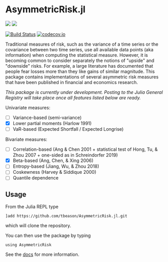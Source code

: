 # AsymmetricRisk.jl

[![](https://img.shields.io/badge/docs-stable-blue.svg)](https://tbeason.github.io/AsymmetricRisk.jl/stable)
[![](https://img.shields.io/badge/docs-dev-blue.svg)](https://tbeason.github.io/AsymmetricRisk.jl/dev)

[![Build Status](https://travis-ci.org/tbeason/AsymmetricRisk.jl.svg?branch=master)](https://travis-ci.org/tbeason/AsymmetricRisk.jl)
[![codecov.io](http://codecov.io/github/tbeason/AsymmetricRisk.jl/coverage.svg?branch=master)](http://codecov.io/github/tbeason/AsymmetricRisk.jl?branch=master)

Traditional measures of risk, such as the variance of a time series or the covariance between two time series, use all available data points (aka information) when computing the statistical measure. However, it is becoming common to consider separately the notions of "upside" and "downside" risks. For example, a large literature has documented that people fear losses more than they like gains of similar magnitude. This package contains implementations of several asymmetric risk measures that have been published in financial and economics research.

_This package is currently under development. Posting to the Julia General Registry will take place once all features listed below are ready._

Univariate measures:
 - [ ] Variance-based (semi-variance)
 - [X] Lower partial moments (Harlow 1991)
 - [ ] VaR-based (Expected Shortfall / Expected Longrise)
 
Bivariate measures:
 - [ ] Correlation-based (Ang & Chen 2001 + statistical test of Hong, Tu, & Zhou 2007 + one-sided as in Schreindorfer 2019)
 - [X] Beta-based (Ang, Chen, & Xing 2006)
 - [ ] Entropy-based (Jiang, Wu, & Zhou 2018)
 - [ ] Coskewness (Harvey & Siddique 2000)
 - [ ] Quantile dependence

## Usage
From the Julia REPL type
```
]add https://github.com/tbeason/AsymmetricRisk.jl.git
```
which will clone the repository.

You can then use the package by typing
```
using AsymmetricRisk
```

See the [docs](https://tbeason.github.io/AsymmetricRisk.jl/stable) for more information.




  


